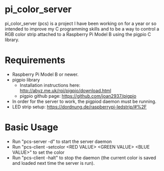 # pi_color_server
pi_color_server (pcs) is a project I have been working on for a year or so intended to improve my C programming skills and to be a way to control a RGB color strip attached to a Raspberry Pi Model B using the pigpio C library.
# Requirements
 - Raspberry Pi Model B or newer.
 - pigpio library
   - Installation instructions here: http://abyz.me.uk/rpi/pigpio/download.html
   - pigpio github page: https://github.com/joan2937/pigpio
 - In order for the server to work, the pigpiod daemon must be running.
 - LED strip setup: https://dordnung.de/raspberrypi-ledstrip/#%2F
# Basic Usage
 - Run "pcs-server -d" to start the server daemon
 - Run "pcs-client -setcolor \<RED VALUE\> \<GREEN VALUE\> \<BLUE VALUE\>" to set the color
 - Run "pcs-client -halt" to stop the daemon (the current color is saved and loaded next time the server is run).
